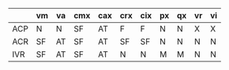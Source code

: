 |     | vm | va | cmx | cax | crx | cix | px | qx | vr | vi |
|-----|----|----|-----|-----|-----|-----|----|----|----|----|
| ACP | N  | N  | SF  | AT  | F   | F   | N  | N  | X  | X  |
| ACR | SF | AT | SF  | AT  | SF  | SF  | N  | N  | N  | N  |
| IVR | SF | AT | SF  | AT  | N   | N   | M  | M  | N  | N  |
